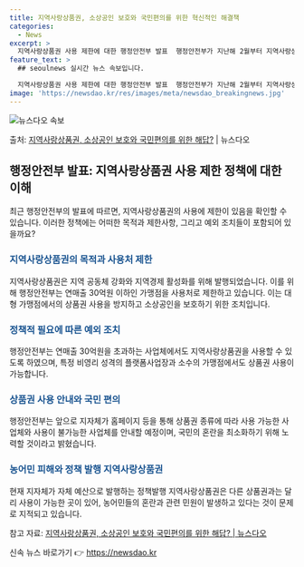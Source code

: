 ```yaml
---
title: 지역사랑상품권, 소상공인 보호와 국민편의를 위한 혁신적인 해결책
categories:
  - News
excerpt: >
  지역사랑상품권 사용 제한에 대한 행정안전부 발표  행정안전부가 지난해 2월부터 지역사랑상품권의 가맹업체를 연…
feature_text: >
  ## seoulnews 실시간 뉴스 속보입니다.

  지역사랑상품권 사용 제한에 대한 행정안전부 발표  행정안전부가 지난해 2월부터 지역사랑상품권의 가맹업체를 연…
image: 'https://newsdao.kr/res/images/meta/newsdao_breakingnews.jpg'
---
```


![뉴스다오 속보](https://newsdao.kr/res/images/meta/newsdao_breakingnews.jpg)

<p>출처: <a href="https://newsdao.kr/4178" rel="dofollow">지역사랑상품권, 소상공인 보호와 국민편의를 위한 해답?</a> | 뉴스다오</p>

<h2 data-ke-size="size26">행정안전부 발표: 지역사랑상품권 사용 제한 정책에 대한 이해</h2>
<p data-ke-size="size16">최근 행정안전부의 발표에 따르면, 지역사랑상품권의 사용에 제한이 있음을 확인할 수 있습니다. 이러한 정책에는 어떠한 목적과 제한사항, 그리고 예외 조치들이 포함되어 있을까요?</p>

<h3><b><span style="color: #1a5490;">지역사랑상품권의 목적과 사용처 제한</span></b></h3>
<p data-ke-size="size16">지역사랑상품권은 지역 공동체 강화와 지역경제 활성화를 위해 발행되었습니다. 이를 위해 행정안전부는 연매출 30억원 이하인 가맹점을 사용처로 제한하고 있습니다. 이는 대형 가맹점에서의 상품권 사용을 방지하고 소상공인을 보호하기 위한 조치입니다.</p>

<h3><b><span style="color: #1a5490;">정책적 필요에 따른 예외 조치</span></b></h3>
<p data-ke-size="size16">행정안전부는 연매출 30억원을 초과하는 사업체에서도 지역사랑상품권을 사용할 수 있도록 하였으며, 특정 비영리 성격의 플랫폼사업장과 소수의 가맹점에서도 상품권 사용이 가능합니다.</p>

<h3><b><span style="color: #1a5490;">상품권 사용 안내와 국민 편의</span></b></h3>
<p data-ke-size="size16">행정안전부는 앞으로 지자체가 홈페이지 등을 통해 상품권 종류에 따라 사용 가능한 사업체와 사용이 불가능한 사업체를 안내할 예정이며, 국민의 혼란을 최소화하기 위해 노력할 것이라고 밝혔습니다.</p>

<h3><b><span style="color: #1a5490;">농어민 피해와 정책 발행 지역사랑상품권</span></b></h3>
<p data-ke-size="size16">현재 지자체가 자체 예산으로 발행하는 정책발행 지역사랑상품권은 다른 상품권과는 달리 사용이 가능한 곳이 있어, 농어민들의 혼란과 관련 민원이 발생하고 있다는 것이 문제로 지적되고 있습니다.</p>

참고 자료: <a href="https://newsdao.kr/4178">지역사랑상품권, 소상공인 보호와 국민편의를 위한 해답? | 뉴스다오</a> 

신속 뉴스 바로가기 👉 <a href="https://newsdao.kr" rel="dofollow">https://newsdao.kr</a>


